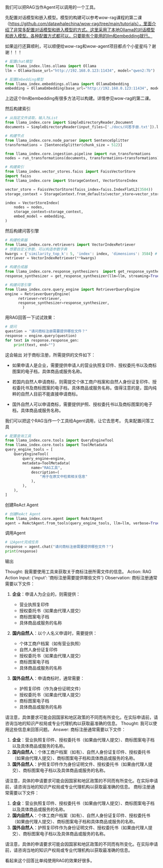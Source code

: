 我们可以把RAG当作Agent可以调用的一个工具。

先配置对话模型和嵌入模型。模型的构建可以参考wow-rag课程的第二课（https://github.com/datawhalechina/wow-rag/tree/main/tutorials），里面介绍了非常多配置对话模型和嵌入模型的方式。这里采用了本地Ollama的对话模型和嵌入模型。各种配置方式都可以，只要能有个能用的llm和embedding就行。

如果运行还算顺利，可以顺便给wow-rag和wow-agent项目都点个小星星吗？谢谢！！！

```python
# 配置chat模型
from llama_index.llms.ollama import Ollama
llm = Ollama(base_url="http://192.168.0.123:11434", model="qwen2:7b")

# 配置Embedding模型
from llama_index.embeddings.ollama import OllamaEmbedding
embedding = OllamaEmbedding(base_url="http://192.168.0.123:11434", model_name="qwen2:7b")
```

上边这个llm和embedding有很多方法可以构建。详情参见wow-rag的第二课。


然后构建索引
```python
# 从指定文件读取，输入为List
from llama_index.core import SimpleDirectoryReader,Document
documents = SimpleDirectoryReader(input_files=['./docs/问答手册.txt']).load_data()

# 构建节点
from llama_index.core.node_parser import SentenceSplitter
transformations = [SentenceSplitter(chunk_size = 512)]

from llama_index.core.ingestion.pipeline import run_transformations
nodes = run_transformations(documents, transformations=transformations)

# 构建索引
from llama_index.vector_stores.faiss import FaissVectorStore
import faiss
from llama_index.core import StorageContext, VectorStoreIndex

vector_store = FaissVectorStore(faiss_index=faiss.IndexFlatL2(3584))
storage_context = StorageContext.from_defaults(vector_store=vector_store)

index = VectorStoreIndex(
    nodes = nodes,
    storage_context=storage_context,
    embed_model = embedding,
)
```

然后构建问答引擎
```python
# 构建检索器
from llama_index.core.retrievers import VectorIndexRetriever
# 想要自定义参数，可以构造参数字典
kwargs = {'similarity_top_k': 5, 'index': index, 'dimensions': 3584} # 必要参数
retriever = VectorIndexRetriever(**kwargs)

# 构建合成器
from llama_index.core.response_synthesizers  import get_response_synthesizer
response_synthesizer = get_response_synthesizer(llm=llm, streaming=True)

# 构建问答引擎
from llama_index.core.query_engine import RetrieverQueryEngine
engine = RetrieverQueryEngine(
      retriever=retriever,
      response_synthesizer=response_synthesizer,
        )
```

用RAG回答一下试试效果：
```python
# 提问
question = "请问商标注册需要提供哪些文件？"
response = engine.query(question)
for text in response.response_gen:
    print(text, end="")
```
这会输出
对于商标注册，所需提供的文件如下：

- 如果申请人是企业，需要提供申请人的营业执照复印件、授权委托书以及商标图案的电子档，具体商品或服务名称。
  
- 若国内自然人申请商标，则需提交个体工商户档案和自然人身份证复印件、授权委托书及商标图案的电子档，具体商品或服务名称。值得注意的是，国内纯粹的自然人目前不能直接申请商标。

- 国外自然人可以申请商标，需要提供护照、授权委托书以及商标图案的电子档，具体商品或服务名称。


我们可以把这个RAG当作一个工具给Agent调用，让它去思考。
先来配置问答工具

```python
# 配置查询工具
from llama_index.core.tools import QueryEngineTool
from llama_index.core.tools import ToolMetadata
query_engine_tools = [
    QueryEngineTool(
        query_engine=engine,
        metadata=ToolMetadata(
            name="RAG工具",
            description=(
                "用于在原文中检索相关信息"
            ),
        ),
    ),
]
```

创建ReAct Agent
```python
# 创建ReAct Agent
from llama_index.core.agent import ReActAgent
agent = ReActAgent.from_tools(query_engine_tools, llm=llm, verbose=True)
```

调用Agent
```python
# 让Agent完成任务
response = agent.chat("请问商标注册需要提供哪些文件？")
print(response)
```
输出

Thought: 我需要使用工具来获取关于商标注册所需文件的信息。
Action: RAG
Action Input: {'input': '商标注册需要提供哪些文件'}
Observation: 商标注册通常需要以下文件：

1. **企业**：申请人为企业的，则需提供：
   - 营业执照复印件
   - 授权委托书（如果由代理人提交）
   - 商标图案电子档
   - 具体商品或服务的名称

2. **国内自然人**：以个人名义申请时，需要提供：
   - 个体工商户档案（如有营业执照）
   - 自然人身份证复印件
   - 授权委托书（如果由代理人提交）
   - 商标图案电子档
   - 具体商品或服务的名称

3. **国外自然人**：申请商标时，通常需要：
   - 护照复印件（作为身份证明文件）
   - 授权委托书（如果由代理人提交）
   - 商标图案电子档
   - 具体商品或服务的名称

请注意，具体要求可能会因国家和地区政策的不同而有所变化。在实际申请前，请咨询当地的知识产权局或专业代理机构以获取最准确的信息。
Thought: 我可以使用这些信息来回答问题。
Answer: 商标注册通常需要以下文件：

1. **企业**：营业执照复印件、授权委托书（如果由代理人提交）、商标图案电子档以及具体商品或服务的名称。
2. **国内自然人**：个体工商户档案（如有）、自然人身份证复印件、授权委托书（如果由代理人提交）、商标图案电子档和具体商品或服务的名称。
3. **国外自然人**：护照复印件作为身份证明文件、授权委托书（如果由代理人提交）、商标图案电子档以及具体商品或服务的名称。

请注意，具体的申请要求可能会因国家和地区政策的不同而有所变化。在实际申请前，请咨询当地的知识产权局或专业代理机构以获取最准确的信息。
商标注册通常需要以下文件：

1. **企业**：营业执照复印件、授权委托书（如果由代理人提交）、商标图案电子档以及具体商品或服务的名称。
2. **国内自然人**：个体工商户档案（如有）、自然人身份证复印件、授权委托书（如果由代理人提交）、商标图案电子档和具体商品或服务的名称。
3. **国外自然人**：护照复印件作为身份证明文件、授权委托书（如果由代理人提交）、商标图案电子档以及具体商品或服务的名称。

请注意，具体的申请要求可能会因国家和地区政策的不同而有所变化。在实际申请前，请咨询当地的知识产权局或专业代理机构以获取最准确的信息。

看起来这个回答比单纯使用RAG的效果好很多。